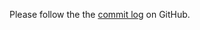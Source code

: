 Please follow the the [commit log](https://github.com/the78mole/RentalManager/commits/master) on GitHub.